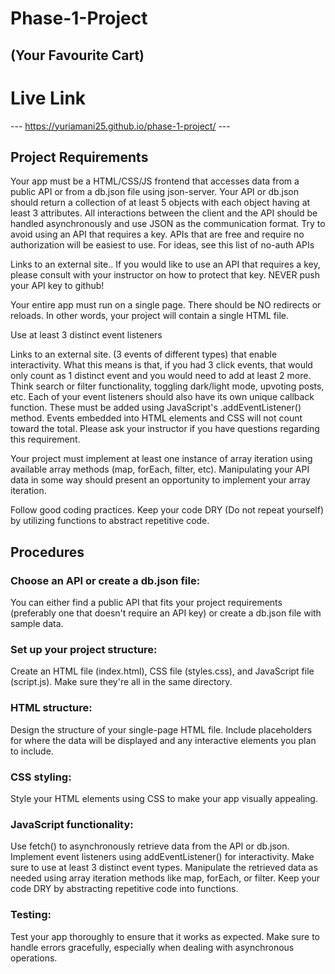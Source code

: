 # Phase-1-Project

## (Your Favourite Cart)
# Live Link
--- https://yuriamani25.github.io/phase-1-project/ ---

## Project Requirements
Your app must be a HTML/CSS/JS frontend that accesses data from a public API or from a db.json file using json-server. Your API or db.json should return a collection of at least 5 objects with each object having at least 3 attributes. All interactions between the client and the API should be handled asynchronously and use JSON as the communication format. Try to avoid using an API that requires a key. APIs that are free and require no authorization will be easiest to use. For ideas, see this list of no-auth APIs 


Links to an external site.. If you would like to use an API that requires a key, please consult with your instructor on how to protect that key. NEVER push your API key to github!


Your entire app must run on a single page. There should be NO redirects or reloads. In other words, your project will contain a single HTML file.

Use at least 3 distinct event listeners


   Links to an external site. (3 events of different types) that enable interactivity. What this means is that, if you had 3 click events, that would only count as 1 distinct event and you would need to add at least 2 more. Think search or filter functionality, toggling dark/light mode, upvoting posts, etc. Each of your event listeners should also have its own unique callback function. These must be added using JavaScript's .addEventListener() method. Events embedded into HTML elements and CSS will not count toward the total. Please ask your instructor if you have questions regarding this requirement.


   Your project must implement at least one instance of array iteration using available array methods (map, forEach, filter, etc). Manipulating your API data in some way should present an opportunity to implement your array iteration.


Follow good coding practices. Keep your code DRY (Do not repeat yourself) by utilizing functions to abstract repetitive code.


## Procedures

### Choose an API or create a db.json file:
You can either find a public API that fits your project requirements (preferably one that doesn't require an API key) or create a db.json file with sample data.

### Set up your project structure:
Create an HTML file (index.html), CSS file (styles.css), and JavaScript file (script.js). Make sure they're all in the same directory.

### HTML structure:
Design the structure of your single-page HTML file. Include placeholders for where the data will be displayed and any interactive elements you plan to include.

### CSS styling: 
Style your HTML elements using CSS to make your app visually appealing.

### JavaScript functionality:
Use fetch() to asynchronously retrieve data from the API or db.json.
Implement event listeners using addEventListener() for interactivity. Make sure to use at least 3 distinct event types.
Manipulate the retrieved data as needed using array iteration methods like map, forEach, or filter.
Keep your code DRY by abstracting repetitive code into functions.

### Testing:
Test your app thoroughly to ensure that it works as expected. Make sure to handle errors gracefully, especially when dealing with asynchronous operations.